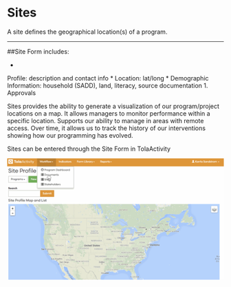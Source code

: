 # Sites
A site defines the geographical location(s) of a program. 


---

##Site Form includes:

* 
Profile: description and contact info 
* 
Location: lat/long
* 
Demographic Information: household (SADD), land, literacy, source documentation
1. 
Approvals


Sites provides the ability to generate a visualization of our program/project locations on a map. 
It allows managers to monitor performance within a specific location. 
Supports our ability to manage in areas with remote access. 
Over time, it allows us to track the history of our interventions showing how our programming has evolved.

Sites can be entered through the Site Form in TolaActivity 

![](EnteringSites.gif)